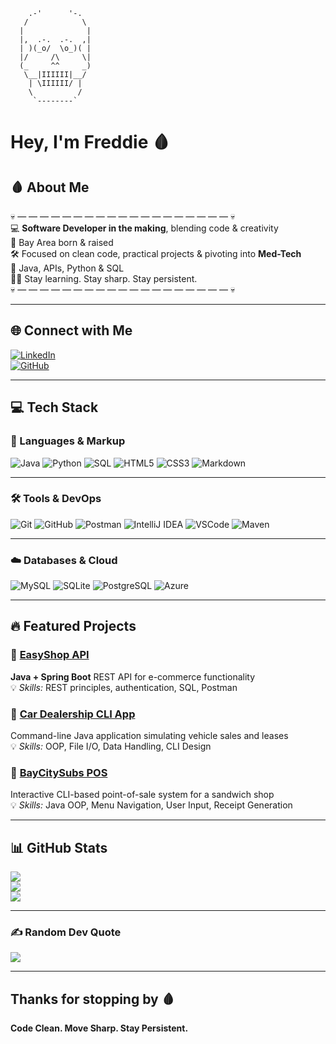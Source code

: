  ``` 
     .-'      '-.                   
    /            \
   |              |      
   |,  .-.  .-.  ,|          
   | )(_o/  \o_)( |
   |/     /\     \|
   (_     ^^     _)
    \__|IIIIII|__/
     | \IIIIII/ |                                
     \          /
      `--------`
```

<h1 align="left">Hey, I'm Freddie 🩸</h1>

## 🩸 About Me

💀 — — — — — — — — — — — — — — — — — — — 💀  
💻 **Software Developer in the making**, blending code & creativity  
📍 Bay Area born & raised  
🛠️ Focused on clean code, practical projects & pivoting into **Med-Tech**  
🚀 Java, APIs, Python & SQL   
🥷🏽 Stay learning. Stay sharp. Stay persistent.  
💀 — — — — — — — — — — — — — — — — — — — 💀  

---

## 🌐 Connect with Me  
[![LinkedIn](https://img.shields.io/badge/LinkedIn-%23000000.svg?style=for-the-badge&logo=linkedin&logoColor=red)](https://www.linkedin.com/in/frederick-canning-583736282/)  
[![GitHub](https://img.shields.io/badge/GitHub-%23000000.svg?style=for-the-badge&logo=github&logoColor=red)](https://github.com/Fcannsekai)  

---

## 💻 Tech Stack

### 🖤 Languages & Markup
![Java](https://img.shields.io/badge/Java-%23ED8B00.svg?style=for-the-badge&logo=openjdk&logoColor=white)
![Python](https://img.shields.io/badge/Python-%230076D6.svg?style=for-the-badge&logo=python&logoColor=white)
![SQL](https://img.shields.io/badge/SQL-%2307405e.svg?style=for-the-badge&logo=sqlite&logoColor=white)
![HTML5](https://img.shields.io/badge/HTML5-%23E34F26.svg?style=for-the-badge&logo=html5&logoColor=white)
![CSS3](https://img.shields.io/badge/CSS3-%231572B6.svg?style=for-the-badge&logo=css3&logoColor=white)
![Markdown](https://img.shields.io/badge/Markdown-%23000000.svg?style=for-the-badge&logo=markdown&logoColor=white)

---

### 🛠️ Tools & DevOps
![Git](https://img.shields.io/badge/Git-%23F05033.svg?style=for-the-badge&logo=git&logoColor=white)
![GitHub](https://img.shields.io/badge/GitHub-%23121011.svg?style=for-the-badge&logo=github&logoColor=white)
![Postman](https://img.shields.io/badge/Postman-FF6C37?style=for-the-badge&logo=postman&logoColor=white)
![IntelliJ IDEA](https://img.shields.io/badge/IntelliJ-%23000000.svg?style=for-the-badge&logo=intellij-idea&logoColor=white)
![VSCode](https://img.shields.io/badge/VSCode-%23007ACC.svg?style=for-the-badge&logo=visual-studio-code&logoColor=white)
![Maven](https://img.shields.io/badge/Maven-%23C71A36.svg?style=for-the-badge&logo=apachemaven&logoColor=white)

---

### ☁️ Databases & Cloud
![MySQL](https://img.shields.io/badge/MySQL-%234479A1.svg?style=for-the-badge&logo=mysql&logoColor=white)
![SQLite](https://img.shields.io/badge/SQLite-%2307405e.svg?style=for-the-badge&logo=sqlite&logoColor=white)
![PostgreSQL](https://img.shields.io/badge/PostgreSQL-%23316192.svg?style=for-the-badge&logo=postgresql&logoColor=white)
![Azure](https://img.shields.io/badge/Azure-%230072C6.svg?style=for-the-badge&logo=microsoftazure&logoColor=white)

---

## 🔥 Featured Projects

### 🛒 [EasyShop API](https://github.com/Fcannsekai/EasyShop-API)  
**Java + Spring Boot** REST API for e-commerce functionality  
💡 *Skills:* REST principles, authentication, SQL, Postman  

### 🚗 [Car Dealership CLI App](https://github.com/Fcannsekai)  
Command-line Java application simulating vehicle sales and leases  
💡 *Skills:* OOP, File I/O, Data Handling, CLI Design  

### 🥪 [BayCitySubs POS](https://github.com/Fcannsekai)  
Interactive CLI-based point-of-sale system for a sandwich shop  
💡 *Skills:* Java OOP, Menu Navigation, User Input, Receipt Generation  

---

## 📊 GitHub Stats  
![](https://github-readme-stats.vercel.app/api?username=Fcannsekai&theme=dark&hide_border=false&include_all_commits=true&count_private=true)  
![](https://streak-stats.demolab.com?user=Fcannsekai&theme=dark&hide_border=false)  
![](https://github-readme-stats.vercel.app/api/top-langs/?username=Fcannsekai&theme=dark&hide_border=false&layout=compact)  

---

### ✍️ Random Dev Quote  
![](https://quotes-github-readme.vercel.app/api?type=horizontal&theme=radical)  

---

## Thanks for stopping by 🩸  
**Code Clean. Move Sharp. Stay Persistent.**
